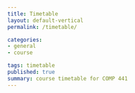 ```yaml
---
title: Timetable
layout: default-vertical
permalink: /timetable/

categories:
- general
- course

tags: timetable
published: true
summary: course timetable for COMP 441
---
```


<!--
#### Class Schedule

This class will meet at the following time and place,

* Time: Wednesday 4.15pm to 6.45pm
* Place: [Cuneo Hall - Room 104](http://www.luc.edu/media/lucedu/lsc.pdf)

#### Important Dates

* Spring Break: 5th to 9th March 2018
  * **n.b.** no formal class: 7th March 2018
* Final class: 25th April 2018
	* presentation & demo: 25th April 2018 @ 4.15pm
* Exam week: 30th April to 5th May 2018
	* Final assessment due on 2nd May 2018 by 4.15pm

#### Coursework Schedule

* final team demo
  * due Wednesday 25th April 2018 @ 4.15pm
* final team report
  * due Wednesday 2nd May 2018 @ 4.15pm
-->